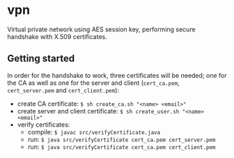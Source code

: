 # vpn

Virtual private network using AES session key, performing secure handshake with X.509 certificates.

## Getting started

In order for the handshake to work, three certificates will be needed; one for the CA as well as one for the server and client (`cert_ca.pem`, `cert_server.pem` and `cert_client.pem`):
* create CA certificate: `$ sh create_ca.sh "<name> <email>"`
* create server and client certificate: `$ sh create_user.sh "<name> <email>"`
* verify certificates: 
  * compile: `$ javac src/verifyCertificate.java` 
  * run: `$ java src/verifyCertificate cert_ca.pem cert_server.pem`
  * run: `$ java src/verifyCertificate cert_ca.pem cert_client.pem`